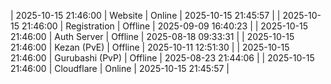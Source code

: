 | 2025-10-15 21:46:00 | Website | Online | 2025-10-15 21:45:57 |
| 2025-10-15 21:46:00 | Registration | Offline | 2025-09-09 16:40:23 |
| 2025-10-15 21:46:00 | Auth Server | Offline | 2025-08-18 09:33:31 |
| 2025-10-15 21:46:00 | Kezan (PvE) | Offline | 2025-10-11 12:51:30 |
| 2025-10-15 21:46:00 | Gurubashi (PvP) | Offline | 2025-08-23 21:44:06 |
| 2025-10-15 21:46:00 | Cloudflare | Online | 2025-10-15 21:45:57 |
